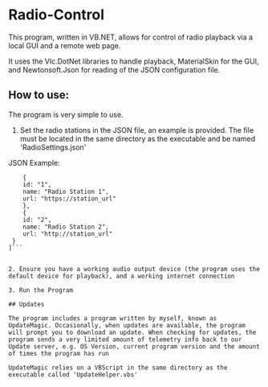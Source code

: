 # Radio-Control

This program, written in VB.NET, allows for control of radio playback via a local GUI and a remote web page.

It uses the Vlc.DotNet libraries to handle playback, MaterialSkin for the GUI, and Newtonsoft.Json for reading of the JSON configuration file.

## How to use:

The program is very simple to use.

1. Set the radio stations in the JSON file, an example is provided. The file must be located in the same directory as the executable and be named 'RadioSettings.json'

JSON Example:
```[
	{
	id: "1",
	name: "Radio Station 1",
	url: "https://station_url"
	},
	{
	id: "2",
	name: "Radio Station 2",
	url: "http://station_url"
 }
]```


2. Ensure you have a working audio output device (the program uses the default device for playback), and a working internet connection

3. Run the Program

## Updates

The program includes a program written by myself, known as UpdateMagic. Occasionally, when updates are available, the program will prompt you to download an update. When checking for updates, the program sends a very limited amount of telemetry info back to our Update server, e.g. OS Version, current program version and the amount of times the program has run

UpdateMagic relies on a VBScript in the same directory as the executable called 'UpdateHelper.vbs'
